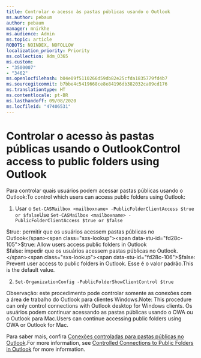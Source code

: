 ```yaml
---
title: Controlar o acesso às pastas públicas usando o Outlook
ms.author: pebaum
author: pebaum
manager: mnirkhe
ms.audience: Admin
ms.topic: article
ROBOTS: NOINDEX, NOFOLLOW
localization_priority: Priority
ms.collection: Adm_O365
ms.custom:
- "3500007"
- "3462"
ms.openlocfilehash: b04e09f5110266d59db82e25cfda1835779fd4b7
ms.sourcegitcommit: b7bbe4c5419668ce8e84196db382032ca09cd176
ms.translationtype: HT
ms.contentlocale: pt-BR
ms.lasthandoff: 09/08/2020
ms.locfileid: "47406531"
---
```

# <a name="control-access-to-public-folders-using-outlook"></a><span data-ttu-id="fd28c-102">Controlar o acesso às pastas públicas usando o Outlook</span><span class="sxs-lookup"><span data-stu-id="fd28c-102">Control access to public folders using Outlook</span></span>

<span data-ttu-id="fd28c-103">Para controlar quais usuários podem acessar pastas públicas usando o Outlook:</span><span class="sxs-lookup"><span data-stu-id="fd28c-103">To control which users can access public folders using Outlook:</span></span>

1. <span data-ttu-id="fd28c-104">Usar o `Set-CASMailbox <mailboxname> -PublicFolderClientAccess $true or $false`</span><span class="sxs-lookup"><span data-stu-id="fd28c-104">Use `Set-CASMailbox <mailboxname> -PublicFolderClientAccess $true or $false`</span></span>

<span data-ttu-id="fd28c-105">$true: permitir que os usuários acessem pastas públicas no Outlook</span><span class="sxs-lookup"><span data-stu-id="fd28c-105">$true: Allow users access public folders in Outlook</span></span>  
<span data-ttu-id="fd28c-106">$false: impedir que os usuários acessem pastas públicas no Outlook.</span><span class="sxs-lookup"><span data-stu-id="fd28c-106">$false: Prevent user access to public folders in Outlook.</span></span> <span data-ttu-id="fd28c-107">Esse é o valor padrão.</span><span class="sxs-lookup"><span data-stu-id="fd28c-107">This is the default value.</span></span>  

2. `Set-OrganizationConfig -PublicFolderShowClientControl $true`

<span data-ttu-id="fd28c-108">Observação: este procedimento pode controlar somente as conexões com a área de trabalho do Outlook para clientes Windows.</span><span class="sxs-lookup"><span data-stu-id="fd28c-108">Note: This procedure can only control connections with Outlook desktop for Windows clients.</span></span> <span data-ttu-id="fd28c-109">Os usuários podem continuar acessando as pastas públicas usando o OWA ou o Outlook para Mac.</span><span class="sxs-lookup"><span data-stu-id="fd28c-109">Users can continue accessing public folders using OWA or Outlook for Mac.</span></span>

<span data-ttu-id="fd28c-110">Para saber mais, confira [Conexões controladas para pastas públicas no Outlook](https://aka.ms/controlpf).</span><span class="sxs-lookup"><span data-stu-id="fd28c-110">For more information, see [Controlled Connections to Public Folders in Outlook](https://aka.ms/controlpf) for more information.</span></span>
